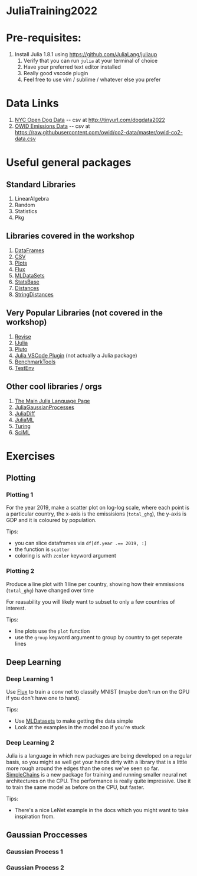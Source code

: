 # JuliaTraining2022

# Pre-requisites:
1. Install Julia 1.8.1 using https://github.com/JuliaLang/juliaup
    1. Verify that you can run `julia` at your terminal of choice
    1. Have your preferred text editor installed
    1. Really good vscode plugin
    1. Feel free to use vim / sublime / whatever else you prefer



# Data Links

1. [NYC Open Dog Data](https://data.cityofnewyork.us/Health/NYC-Dog-Licensing-Dataset/nu7n-tubp) -- csv at http://tinyurl.com/dogdata2022
1. [OWID Emissions Data](https://github.com/owid/co2-data) -- csv at https://raw.githubusercontent.com/owid/co2-data/master/owid-co2-data.csv


# Useful general packages

## Standard Libraries

1. LinearAlgebra
1. Random
1. Statistics
1. Pkg



## Libraries covered in the workshop

1. [DataFrames](https://github.com/JuliaData/DataFrames.jl)
1. [CSV](https://github.com/JuliaData/CSV.jl)
1. [Plots](https://github.com/JuliaPlots/Plots.jl)
1. [Flux](https://github.com/FluxML/Flux.jl)
1. [MLDataSets](https://github.com/JuliaML/MLDatasets.jl)
1. [StatsBase](https://github.com/JuliaStats/StatsBase.jl)
1. [Distances](https://github.com/JuliaStats/Distances.jl)
1. [StringDistances](https://github.com/matthieugomez/StringDistances.jl)



## Very Popular Libraries (not covered in the workshop)

1. [Revise](https://github.com/timholy/Revise.jl)
1. [IJulia](https://github.com/JuliaLang/IJulia.jl)
1. [Pluto](https://github.com/fonsp/Pluto.jl)
1. [Julia VSCode Plugin](https://code.visualstudio.com/docs/languages/julia) (not actually a Julia package)
1. [BenchmarkTools](https://github.com/JuliaCI/BenchmarkTools.jl)
1. [TestEnv](https://github.com/JuliaTesting/TestEnv.jl)


## Other cool libraries / orgs

1. [The Main Julia Language Page](https://julialang.org/)
1. [JuliaGaussianProcesses](https://github.com/JuliaGaussianProcesses/)
1. [JuliaDiff](https://juliadiff.org/)
1. [JuliaML](https://github.com/JuliaML)
1. [Turing](https://turing.ml/stable/)
1. [SciML](https://sciml.ai/)

# Exercises

## Plotting

### Plotting 1

For the year 2019, make a scatter plot on log-log scale,
where each point is a particular country, 
the x-axis is the emissisions (`total_ghg`), the y-axis is GDP and it is coloured by population.

Tips:
 - you can slice dataframes via `df[df.year .== 2019, :]`
 - the function is `scatter`
 - coloring is with `zcolor` keyword argument

### Plotting 2

Produce a line plot with 1 line per country,
showing how their emmissions (`total_ghg`) have changed over time

For reasability you will likely want to subset to only a few countries of interest.

Tips:
 - line plots use the `plot` function
 - use the `group` keyword argument to group by country to get seperate lines

## Deep Learning

### Deep Learning 1

Use [Flux](https://github.com/FluxML/Flux.jl) to train a conv net to classify MNIST (maybe
don't run on the GPU if you don't have one to hand).

Tips:
 - Use [MLDatasets](https://github.com/JuliaML/MLDatasets.jl) to make getting the data simple
 - Look at the examples in the model zoo if you're stuck


### Deep Learning 2

Julia is a language in which new packages are being developed on a regular basis, so you
might as well get your hands dirty with a library that is a little more rough around the
edges than the ones we've seen so far.
[SimpleChains](https://github.com/PumasAI/SimpleChains.jl) is a new package for training and running smaller neural net architectures
on the CPU.
The performance is really quite impressive.
Use it to train the same model as before on the CPU, but faster.

Tips:
 - There's a nice LeNet example in the docs which you might want to take inspiration from.

## Gaussian Proccesses

### Gaussian Process 1


### Gaussian Process 2
